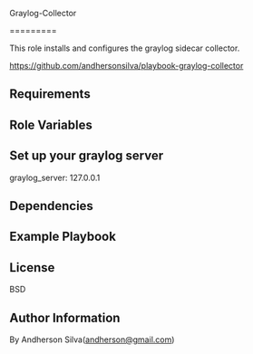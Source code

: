 Graylog-Collector

=========

This role installs and configures the graylog sidecar collector.

https://github.com/andhersonsilva/playbook-graylog-collector

Requirements
------------


Role Variables
--------------

## Set up your graylog server
graylog_server: 127.0.0.1

Dependencies
------------


Example Playbook
----------------

License
-------

BSD

Author Information
------------------

By Andherson Silva(andherson@gmail.com)
